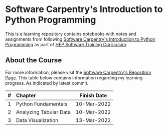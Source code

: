 # Software Carpentry's Introduction to Python Programming

This is a learning repository contains notebooks with notes and assignments from following [Software Carpentry's Introduction to Python Programming][swc-python] as part of [HEP Software Training Curriculum][hep-software-curricula].

## About the Course

For more information, please visit the [Software Carpentry's Repository Page][swc-python]. This table below contains information regarding my learning progress. As indicated by latest commit.

| # |  Chapter | Finish Date |
|--:|:---------|-------------|
| 1 | Python Fundamentals | 10-Mar-2022 |
| 2 | Analyzing Tabular Data | 10-Mar-2022 |
| 3 | Data Visualization | 13-Mar-2022 |


[swc-python]: https://swcarpentry.github.io/python-novice-inflammation/
[hep-software-curricula]: https://hepsoftwarefoundation.org/training/curriculum.html



